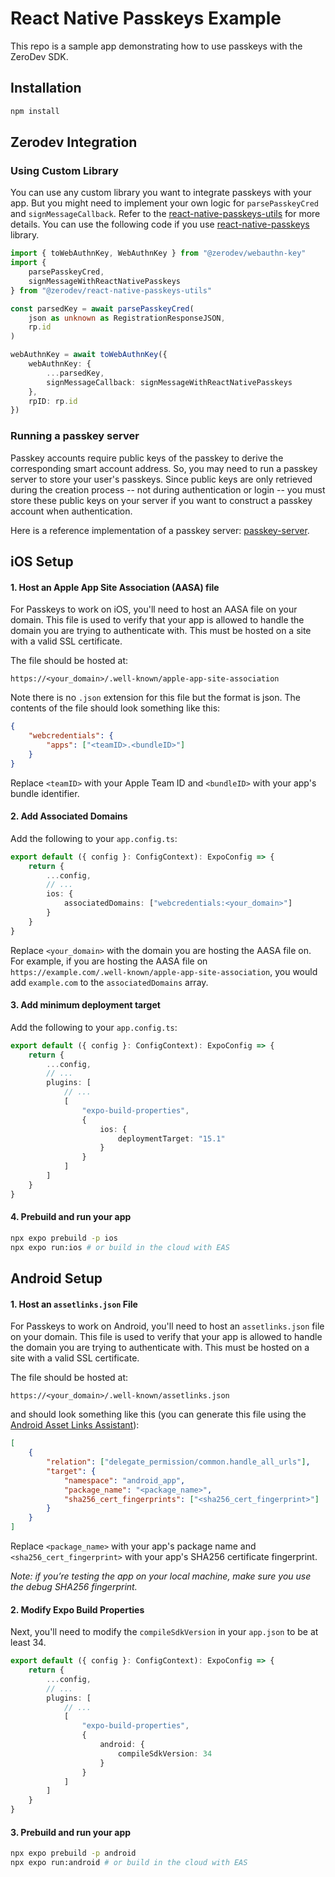 # React Native Passkeys Example

This repo is a sample app demonstrating how to use passkeys with the ZeroDev SDK.

## Installation

```bash
npm install
```

## Zerodev Integration

### Using Custom Library

You can use any custom library you want to integrate passkeys with your app. But you might need to implement your own logic for `parsePasskeyCred` and `signMessageCallback`. Refer to the [react-native-passkeys-utils](https://github.com/zerodevapp/sdk/tree/main/plugins/react-native-passkeys-utils) for more details. You can use the following code if you use [react-native-passkeys](https://github.com/peterferguson/react-native-passkeys) library.

```typescript
import { toWebAuthnKey, WebAuthnKey } from "@zerodev/webauthn-key"
import {
    parsePasskeyCred,
    signMessageWithReactNativePasskeys
} from "@zerodev/react-native-passkeys-utils"

const parsedKey = await parsePasskeyCred(
    json as unknown as RegistrationResponseJSON,
    rp.id
)

webAuthnKey = await toWebAuthnKey({
    webAuthnKey: {
        ...parsedKey,
        signMessageCallback: signMessageWithReactNativePasskeys
    },
    rpID: rp.id
})
```

### Running a passkey server

Passkey accounts require public keys of the passkey to derive the corresponding smart account address. So, you may need to run a passkey server to store your user's passkeys. Since public keys are only retrieved during the creation process -- not during authentication or login -- you must store these public keys on your server if you want to construct a passkey account when authentication.

Here is a reference implementation of a passkey server: [passkey-server](https://github.com/react-native-passkey-example/server).

## iOS Setup

#### 1. Host an Apple App Site Association (AASA) file

For Passkeys to work on iOS, you'll need to host an AASA file on your domain. This file is used to verify that your app is allowed to handle the domain you are trying to authenticate with. This must be hosted on a site with a valid SSL certificate.

The file should be hosted at:

```
https://<your_domain>/.well-known/apple-app-site-association
```

Note there is no `.json` extension for this file but the format is json. The contents of the file should look something like this:

```json
{
    "webcredentials": {
        "apps": ["<teamID>.<bundleID>"]
    }
}
```

Replace `<teamID>` with your Apple Team ID and `<bundleID>` with your app's bundle identifier.

#### 2. Add Associated Domains

Add the following to your `app.config.ts`:

```typescript
export default ({ config }: ConfigContext): ExpoConfig => {
    return {
        ...config,
        // ...
        ios: {
            associatedDomains: ["webcredentials:<your_domain>"]
        }
    }
}
```

Replace `<your_domain>` with the domain you are hosting the AASA file on. For example, if you are hosting the AASA file on `https://example.com/.well-known/apple-app-site-association`, you would add `example.com` to the `associatedDomains` array.

#### 3. Add minimum deployment target

Add the following to your `app.config.ts`:

```typescript
export default ({ config }: ConfigContext): ExpoConfig => {
    return {
        ...config,
        // ...
        plugins: [
            // ...
            [
                "expo-build-properties",
                {
                    ios: {
                        deploymentTarget: "15.1"
                    }
                }
            ]
        ]
    }
}
```

#### 4. Prebuild and run your app

```sh
npx expo prebuild -p ios
npx expo run:ios # or build in the cloud with EAS
```

## Android Setup

#### 1. Host an `assetlinks.json` File

For Passkeys to work on Android, you'll need to host an `assetlinks.json` file on your domain. This file is used to verify that your app is allowed to handle the domain you are trying to authenticate with. This must be hosted on a site with a valid SSL certificate.

The file should be hosted at:

```
https://<your_domain>/.well-known/assetlinks.json
```

and should look something like this (you can generate this file using the [Android Asset Links Assistant](https://developers.google.com/digital-asset-links/tools/generator)):

```json
[
    {
        "relation": ["delegate_permission/common.handle_all_urls"],
        "target": {
            "namespace": "android_app",
            "package_name": "<package_name>",
            "sha256_cert_fingerprints": ["<sha256_cert_fingerprint>"]
        }
    }
]
```

Replace `<package_name>` with your app's package name and `<sha256_cert_fingerprint>` with your app's SHA256 certificate fingerprint.

_Note: if you’re testing the app on your local machine, make sure you use the debug SHA256 fingerprint._

#### 2. Modify Expo Build Properties

Next, you'll need to modify the `compileSdkVersion` in your `app.json` to be at least 34.

```typescript
export default ({ config }: ConfigContext): ExpoConfig => {
    return {
        ...config,
        // ...
        plugins: [
            // ...
            [
                "expo-build-properties",
                {
                    android: {
                        compileSdkVersion: 34
                    }
                }
            ]
        ]
    }
}
```

#### 3. Prebuild and run your app

```sh
npx expo prebuild -p android
npx expo run:android # or build in the cloud with EAS
```
